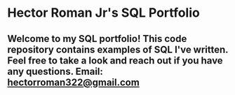 # Hector Roman Jr's SQL Portfolio

## Welcome to my SQL portfolio! This code repository contains examples of SQL I've written. Feel free to take a look and reach out if you have any questions. Email: hectorroman322@gmail.com
